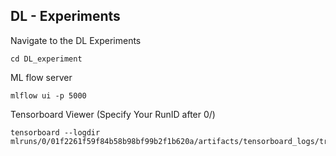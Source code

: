 ## DL - Experiments 

Navigate to the DL Experiments
```
cd DL_experiment
```

ML flow server 
```
mlflow ui -p 5000
```

Tensorboard Viewer (Specify Your RunID after 0/)
```
tensorboard --logdir mlruns/0/01f2261f59f84b58b98bf99b2f1b620a/artifacts/tensorboard_logs/train/

```